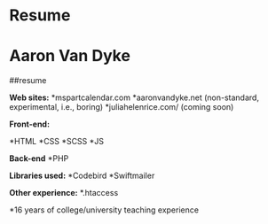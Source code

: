# Resume
 # Aaron Van Dyke
 ##resume

**Web sites:**
*mspartcalendar.com
*aaronvandyke.net (non-standard, experimental, i.e., boring)
*juliahelenrice.com/ (coming soon)

**Front-end:**

*HTML
*CSS
*SCSS
*JS

**Back-end**
*PHP

**Libraries used:**
*Codebird
*Swiftmailer

**Other experience:**
*.htaccess

*16 years of college/university teaching experience